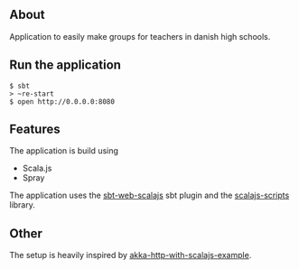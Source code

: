 ## About
Application to easily make groups for teachers in danish high schools. 

## Run the application
```shell
$ sbt
> ~re-start
$ open http://0.0.0.0:8080
```

## Features
The application is build using
- Scala.js
- Spray

The application uses the [sbt-web-scalajs](https://github.com/vmunier/sbt-web-scalajs) sbt plugin and the [scalajs-scripts](https://github.com/vmunier/scalajs-scripts) library.


## Other

The setup is heavily inspired by [akka-http-with-scalajs-example](https://github.com/vmunier/akka-http-with-scalajs-example). 